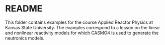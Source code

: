 # README

This folder contains examples for the course Applied Reactor Physics at
Kansas State University.  The examples correspond to a lesson on the linear
and nonlinear reactivity models for which CASMO4 is used to generate the 
neutronics models.


